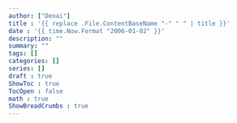 ```yaml
---
author: ["Denai"]
title : '{{ replace .File.ContentBaseName "-" " " | title }}'
date : '{{ time.Now.Format "2006-01-02" }}'
description: ""
summary: ""
tags: []
categories: []
series: []
draft : true
ShowToc : true
TocOpen : false
math : true
ShowBreadCrumbs : true
---
```

